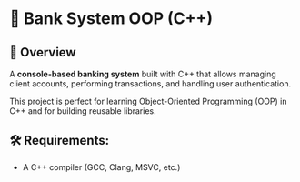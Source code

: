# 🏦 Bank System OOP (C++)

## 🚀 Overview
A **console-based banking system** built with C++ that allows managing client accounts, performing transactions, and handling user authentication.

This project is perfect for learning Object-Oriented Programming (OOP) in C++ and for building reusable libraries.

## 🛠️ Requirements: 
- A C++ compiler (GCC, Clang, MSVC, etc.)
